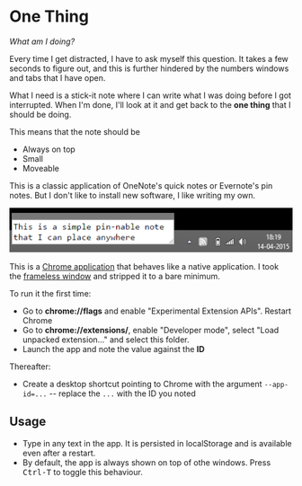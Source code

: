 # One Thing

*What am I doing?*

Every time I get distracted, I have to ask myself this question. It takes a
few seconds to figure out, and this is further hindered by the numbers windows
and tabs that I have open.

What I need is a stick-it note where I can write what I was doing before I got
interrupted. When I'm done, I'll look at it and get back to the **one thing**
that I should be doing.

This means that the note should be

- Always on top
- Small
- Moveable

This is a classic application of OneNote's quick notes or Evernote's pin
notes. But I don't like to install new software, I like writing my own.

![Here is a screenshot](screenshot.png)

This is a [Chrome application](https://developer.chrome.com/apps/about_apps)
that behaves like a native application. I took the
[frameless window](https://github.com/GoogleChrome/chrome-app-samples/tree/master/samples/frameless-window)
and stripped it to a bare minimum.

To run it the first time:

- Go to **chrome://flags** and enable "Experimental Extension APIs". Restart
  Chrome
- Go to **chrome://extensions/**, enable "Developer mode", select "Load
  unpacked extension..." and select this folder.
- Launch the app and note the value against the **ID**

Thereafter:

- Create a desktop shortcut pointing to Chrome with the argument
  `--app-id=...` -- replace the `...` with the ID you noted

Usage
-----

- Type in any text in the app. It is persisted in localStorage and is
  available even after a restart.
- By default, the app is always shown on top of othe windows. Press
  <kbd>Ctrl-T</kbd> to toggle this behaviour.
